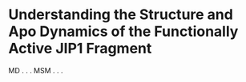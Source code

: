 # Understanding the Structure and Apo Dynamics of the Functionally Active JIP1 Fragment
MD
.
.
.
MSM
.
.
.
